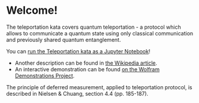﻿# Welcome!

The teleportation kata covers quantum teleportation - a protocol which allows to communicate a quantum state
using only classical communication and previously shared quantum entanglement.

You can [run the Teleportation kata as a Jupyter Notebook](https://mybinder.org/v2/gh/Microsoft/QuantumKatas/master?filepath=Teleportation%2FTeleportation.ipynb)!

 - Another description can be found in [the Wikipedia article](https://en.wikipedia.org/wiki/Quantum_teleportation).
 - An interactive demonstration can be found [on the Wolfram Demonstrations Project](http://demonstrations.wolfram.com/QuantumTeleportation/).

The principle of deferred measurement, applied to teleportation protocol, is described in Nielsen & Chuang, section 4.4 (pp. 185-187).
